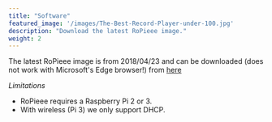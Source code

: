 ```yaml
---
title: "Software"
featured_image: '/images/The-Best-Record-Player-under-100.jpg'
description: "Download the latest RoPieee image."
weight: 2
---
```

The latest RoPieee image is from 2018/04/23 and can be downloaded (does not work with Microsoft's Edge browser!) from [here](http://image.ropieee.org/ropieee-20180423.img)

*Limitations*

- RoPieee requires a Raspberry Pi 2 or 3.
- With wireless (Pi 3) we only support DHCP.
